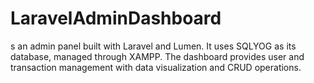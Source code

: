 # LaravelAdminDashboard
s an admin panel built with Laravel and Lumen. It uses SQLYOG as its database, managed through XAMPP. The dashboard provides user and transaction management with data visualization and CRUD operations.
